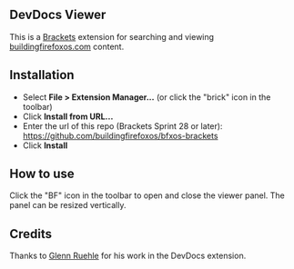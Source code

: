 ## DevDocs Viewer

This is a [Brackets](http://brackets.io) extension for searching and viewing [buildingfirefoxos.com](http://buildingfirefoxos.com) content.

## Installation

* Select **File > Extension Manager...** (or click the "brick" icon in the toolbar)
* Click **Install from URL...**
* Enter the url of this repo (Brackets Sprint 28 or later): https://github.com/buildingfirefoxos/bfxos-brackets
* Click **Install**

## How to use

Click the "BF" icon in the toolbar to open and close the viewer panel. The panel can be resized vertically.


## Credits

Thanks to [Glenn Ruehle](http://github.com/gruehle) for his work in the DevDocs extension.